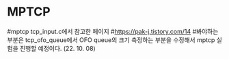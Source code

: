 # MPTCP

#mptcp tcp_input.c에서 참고한 페이지
#https://pak-j.tistory.com/14
#봐야하는 부분은 tcp_ofo_queue에서 OFO queue의 크기 측정하는 부분을 수정해서 mptcp 실험을 진행할 예정이다. (22. 10. 08)
